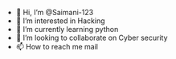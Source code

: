 - 👋 Hi, I’m @Saimani-123
- 👀 I’m interested in Hacking
- 🌱 I’m currently learning python
- 💞️ I’m looking to collaborate on Cyber security
- 📫 How to reach me mail

<!---
Saimani-123/Saimani-123 is a ✨ special ✨ repository because its `README.md` (this file) appears on your GitHub profile.
You can click the Preview link to take a look at your changes.
--->
